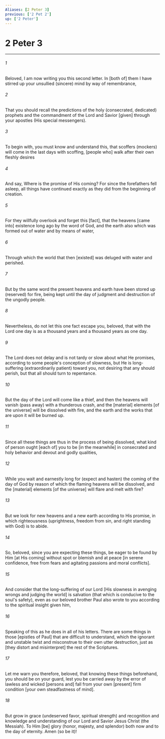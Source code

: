 ```yaml
---
Aliases: [2 Peter 3]
previous: ['2 Pet 2']
up: ['2 Peter']
---
```

# 2 Peter 3

***


###### 1 


Beloved, I am now writing you this second letter. In [both of] them I have stirred up your unsullied (sincere) mind by way of remembrance, 


###### 2 


That you should recall the predictions of the holy (consecrated, dedicated) prophets and the commandment of the Lord and Savior [given] through your apostles (His special messengers). 


###### 3 


To begin with, you must know and understand this, that scoffers (mockers) will come in the last days with scoffing, [people who] walk after their own fleshly desires 


###### 4 


And say, Where is the promise of His coming? For since the forefathers fell asleep, all things have continued exactly as they did from the beginning of creation. 


###### 5 


For they willfully overlook and forget this [fact], that the heavens [came into] existence long ago by the word of God, and the earth also which was formed out of water and by means of water, 


###### 6 


Through which the world that then [existed] was deluged with water and perished. 


###### 7 


But by the same word the present heavens and earth have been stored up (reserved) for fire, being kept until the day of judgment and destruction of the ungodly people. 


###### 8 


Nevertheless, do not let this one fact escape you, beloved, that with the Lord one day is as a thousand years and a thousand years as one day. 


###### 9 


The Lord does not delay and is not tardy or slow about what He promises, according to some people's conception of slowness, but He is long-suffering (extraordinarily patient) toward you, not desiring that any should perish, but that all should turn to repentance. 


###### 10 


But the day of the Lord will come like a thief, and then the heavens will vanish (pass away) with a thunderous crash, and the [material] elements [of the universe] will be dissolved with fire, and the earth and the works that are upon it will be burned up. 


###### 11 


Since all these things are thus in the process of being dissolved, what kind of person ought [each of] you to be [in the meanwhile] in consecrated and holy behavior and devout and godly qualities, 


###### 12 


While you wait and earnestly long for (expect and hasten) the coming of the day of God by reason of which the flaming heavens will be dissolved, and the [material] elements [of the universe] will flare and melt with fire? 


###### 13 


But we look for new heavens and a new earth according to His promise, in which righteousness (uprightness, freedom from sin, and right standing with God) is to abide. 


###### 14 


So, beloved, since you are expecting these things, be eager to be found by Him [at His coming] without spot or blemish and at peace [in serene confidence, free from fears and agitating passions and moral conflicts]. 


###### 15 


And consider that the long-suffering of our Lord [His slowness in avenging wrongs and judging the world] is salvation (that which is conducive to the soul's safety), even as our beloved brother Paul also wrote to you according to the spiritual insight given him, 


###### 16 


Speaking of this as he does in all of his letters. There are some things in those [epistles of Paul] that are difficult to understand, which the ignorant and unstable twist and misconstrue to their own utter destruction, just as [they distort and misinterpret] the rest of the Scriptures. 


###### 17 


Let me warn you therefore, beloved, that knowing these things beforehand, you should be on your guard, lest you be carried away by the error of lawless and wicked [persons and] fall from your own [present] firm condition [your own steadfastness of mind]. 


###### 18 


But grow in grace (undeserved favor, spiritual strength) and recognition and knowledge and understanding of our Lord and Savior Jesus Christ (the Messiah). To Him [be] glory (honor, majesty, and splendor) both now and to the day of eternity. Amen (so be it)!
